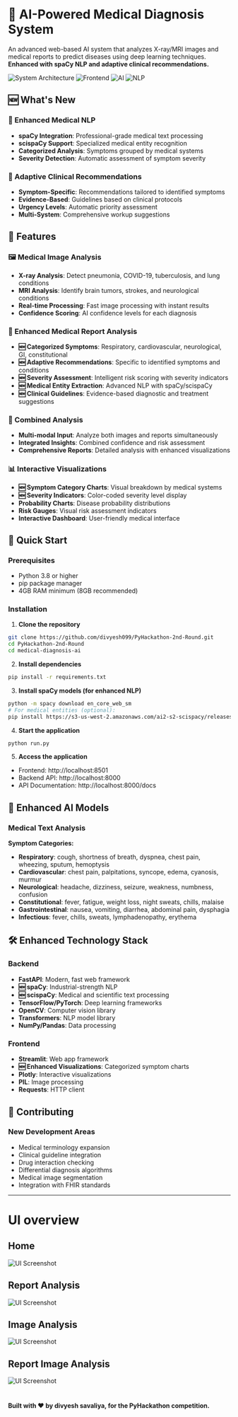 # 🏥 AI-Powered Medical Diagnosis System

An advanced web-based AI system that analyzes X-ray/MRI images and medical reports to predict diseases using deep learning techniques. **Enhanced with spaCy NLP and adaptive clinical recommendations.**

![System Architecture](https://img.shields.io/badge/FastAPI-Backend-009688?style=for-the-badge&logo=fastapi)
![Frontend](https://img.shields.io/badge/Streamlit-Frontend-FF4B4B?style=for-the-badge&logo=streamlit)
![AI](https://img.shields.io/badge/Deep%20Learning-AI-FF6F00?style=for-the-badge&logo=tensorflow)
![NLP](https://img.shields.io/badge/spaCy-NLP-09A3D5?style=for-the-badge)

## 🆕 What's New

### 🧠 Enhanced Medical NLP
- **spaCy Integration**: Professional-grade medical text processing
- **scispaCy Support**: Specialized medical entity recognition
- **Categorized Analysis**: Symptoms grouped by medical systems
- **Severity Detection**: Automatic assessment of symptom severity

### 🎯 Adaptive Clinical Recommendations
- **Symptom-Specific**: Recommendations tailored to identified symptoms
- **Evidence-Based**: Guidelines based on clinical protocols
- **Urgency Levels**: Automatic priority assessment
- **Multi-System**: Comprehensive workup suggestions

## 🌟 Features

### 🖼️ Medical Image Analysis
- **X-ray Analysis**: Detect pneumonia, COVID-19, tuberculosis, and lung conditions
- **MRI Analysis**: Identify brain tumors, strokes, and neurological conditions
- **Real-time Processing**: Fast image processing with instant results
- **Confidence Scoring**: AI confidence levels for each diagnosis

### 📝 Enhanced Medical Report Analysis
- **🆕 Categorized Symptoms**: Respiratory, cardiovascular, neurological, GI, constitutional
- **🆕 Adaptive Recommendations**: Specific to identified symptoms and conditions
- **🆕 Severity Assessment**: Intelligent risk scoring with severity indicators
- **🆕 Medical Entity Extraction**: Advanced NLP with spaCy/scispaCy
- **🆕 Clinical Guidelines**: Evidence-based diagnostic and treatment suggestions

### 🔬 Combined Analysis
- **Multi-modal Input**: Analyze both images and reports simultaneously
- **Integrated Insights**: Combined confidence and risk assessment
- **Comprehensive Reports**: Detailed analysis with enhanced visualizations

### 📊 Interactive Visualizations
- **🆕 Symptom Category Charts**: Visual breakdown by medical systems
- **🆕 Severity Indicators**: Color-coded severity level display
- **Probability Charts**: Disease probability distributions
- **Risk Gauges**: Visual risk assessment indicators
- **Interactive Dashboard**: User-friendly medical interface

## 🚀 Quick Start

### Prerequisites
- Python 3.8 or higher
- pip package manager
- 4GB RAM minimum (8GB recommended)

### Installation

1. **Clone the repository**
```bash
git clone https://github.com/divyesh099/PyHackathon-2nd-Round.git
cd PyHackathon-2nd-Round
cd medical-diagnosis-ai
```

2. **Install dependencies**
```bash
pip install -r requirements.txt
```

3. **Install spaCy models (for enhanced NLP)**
```bash
python -m spacy download en_core_web_sm
# For medical entities (optional):
pip install https://s3-us-west-2.amazonaws.com/ai2-s2-scispacy/releases/v0.5.3/en_core_sci_sm-0.5.3.tar.gz
```

4. **Start the application**
```bash
python run.py
```

5. **Access the application**
- Frontend: http://localhost:8501
- Backend API: http://localhost:8000
- API Documentation: http://localhost:8000/docs

## 🧠 Enhanced AI Models

### Medical Text Analysis

**Symptom Categories:**
- **Respiratory**: cough, shortness of breath, dyspnea, chest pain, wheezing, sputum, hemoptysis
- **Cardiovascular**: chest pain, palpitations, syncope, edema, cyanosis, murmur
- **Neurological**: headache, dizziness, seizure, weakness, numbness, confusion
- **Constitutional**: fever, fatigue, weight loss, night sweats, chills, malaise
- **Gastrointestinal**: nausea, vomiting, diarrhea, abdominal pain, dysphagia
- **Infectious**: fever, chills, sweats, lymphadenopathy, erythema

## 🛠️ Enhanced Technology Stack

### Backend
- **FastAPI**: Modern, fast web framework
- **🆕 spaCy**: Industrial-strength NLP
- **🆕 scispaCy**: Medical and scientific text processing
- **TensorFlow/PyTorch**: Deep learning frameworks
- **OpenCV**: Computer vision library
- **Transformers**: NLP model library
- **NumPy/Pandas**: Data processing

### Frontend
- **Streamlit**: Web app framework
- **🆕 Enhanced Visualizations**: Categorized symptom charts
- **Plotly**: Interactive visualizations
- **PIL**: Image processing
- **Requests**: HTTP client

## 🤝 Contributing

### New Development Areas
- Medical terminology expansion
- Clinical guideline integration
- Drug interaction checking
- Differential diagnosis algorithms
- Medical image segmentation
- Integration with FHIR standards

---

# UI overview
## Home
![UI Screenshot](medical-diagnosis-ai/ui/assets/main-page.png)
## Report Analysis
![UI Screenshot](medical-diagnosis-ai/ui/assets/report-analysis.png)
## Image Analysis
![UI Screenshot](medical-diagnosis-ai/ui/assets/image-analysis.png)
## Report Image Analysis
![UI Screenshot](medical-diagnosis-ai/ui/assets/report-image-analysis.png)
#

**Built with ❤️ by divyesh savaliya, for the PyHackathon competition.**
